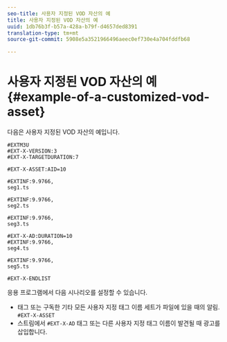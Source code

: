 ```yaml
---
seo-title: 사용자 지정된 VOD 자산의 예
title: 사용자 지정된 VOD 자산의 예
uuid: 1db76b3f-b57a-428a-b79f-d4657ded8391
translation-type: tm+mt
source-git-commit: 5908e5a3521966496aeec0ef730e4a704fddfb68

---
```



# 사용자 지정된 VOD 자산의 예{#example-of-a-customized-vod-asset}

다음은 사용자 지정된 VOD 자산의 예입니다.

```
#EXTM3U
#EXT-X-VERSION:3
#EXT-X-TARGETDURATION:7
 
#EXT-X-ASSET:AID=10
 
#EXTINF:9.9766,
seg1.ts
 
#EXTINF:9.9766,
seg2.ts
 
#EXTINF:9.9766,
seg3.ts
 
#EXT-X-AD:DURATION=10
#EXTINF:9.9766,
seg4.ts
 
#EXTINF:9.9766,
seg5.ts
 
#EXT-X-ENDLIST
```

응용 프로그램에서 다음 시나리오를 설정할 수 있습니다.

* 태그 또는 구독한 기타 모든 사용자 지정 태그 이름 세트가 파일에 있을 때의 알림. `#EXT-X-ASSET`
* 스트림에서 `#EXT-X-AD` 태그 또는 다른 사용자 지정 태그 이름이 발견될 때 광고를 삽입합니다.

